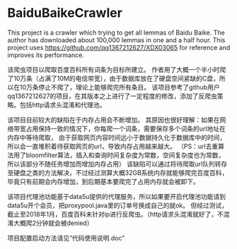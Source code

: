 # BaiduBaikeCrawler
This project is a crawler which trying to get all lemmas of Baidu Baike.
The author has downloaded about 100,000 lemmas in one and a half hour.
This project uses https://github.com/qq1367212627/XDX03065 for reference and improves its performance.

该爬虫项目以爬取百度百科所有词条为目标所建立。
作者用了大概一个半小时爬了10万条（占满了10M的电信带宽），由于数据库放在了硬盘空间紧缺的C盘，所以在10万条停止不爬了，理论上能够爬完所有条目。
该项目参考了github用户qq1367212627的项目，在其版本之上进行了一定程度的修改，添加了反爬虫策略。包括http请求头混淆和代理池。

该项目目前较大的缺陷在于内存占用会不断增加。
其原因也很好理解：如果在网络带宽占用保持一致的情况下，你每爬一个词条，需要保存多个词条的url地址在内存中等待爬取，
由于获取网页内容时间远小于数据持久化于数据库中的时间，所以会一直堆积着待获取网页的url，导致内存占用越来越大。
（PS：url去重算法用了bloomfilter算法，插入和查询时间复杂度为常数，空间复杂度也为常数，所以该部分不随任务增加而增加内存占用）
该缺陷可以通过将待爬取url队列转存至硬盘之类的方法解决，不过经过测算大概32GB系统内存就能够爬完百度百科，毕竟只有前期会内存增加，到后期基本要爬完了占用内存就会被卸下。

该项目代理池功能基于data5u提供的代理服务，所以如果要开启代理池功能请到data5u开个会员，把proxypool.java里的订单号换成自己的就ok。
但经过测试，截止至2018年1月，百度百科未针对ip进行反爬虫。（http请求头混淆就好了，不混淆大概爬2分钟就会被denied）

项目配置启动方法请见“代码使用说明.doc”
